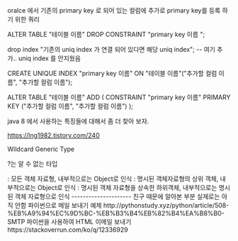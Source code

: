 
oralce 에서 기존의 primary key 로 되어 있는 컬럼에 추가로 primary key를 등록 하기 위한 쿼리 

ALTER TABLE "테이블 이름" DROP CONSTRAINT "primary key 이름 ";




drop index "기존의 uniq index 가 연결 되어 있다면 해당 uniq index"; -- 여기 추가.. uniq index 를 안지웠음 

CREATE UNIQUE INDEX "primary key 이름" ON "테이블 이름"("추가할 컬럼 이름", "추가할 컬럼 이름");


ALTER TABLE "테이블 이름" ADD ( CONSTRAINT "primary key 이름" PRIMARY KEY ("추가할 컬럼 이름", "추가할 컬럼 이름") );


java 8 에서 사용하는 특징들에 대해서 좀 더 찾아 보자.

https://lng1982.tistory.com/240


Wildcard Generic Type

?는 알 수 없는 타입

<?> : 모든 객체 자료형, 내부적으로는 Object로 인식
<? super 객체자료형> : 명시된 객체자료형의 상위 객체, 내부적으로는 Object로 인식
<? extends 객체자료형> : 명시된 객체 자료형을 상속한 하위객체, 내부적으로는 명시된 객체 자료형으로 인식


---------------------
친구 때문에 알아본 부분 실제로는 아직 안함 

파이썬으로 메일 보내기 예제 
http://pythonstudy.xyz/python/article/508-%EB%A9%94%EC%9D%BC-%EB%B3%B4%EB%82%B4%EA%B8%B0-SMTP


파이썬을 사용하여 HTML 이메일 보내기
https://stackoverrun.com/ko/q/12336929